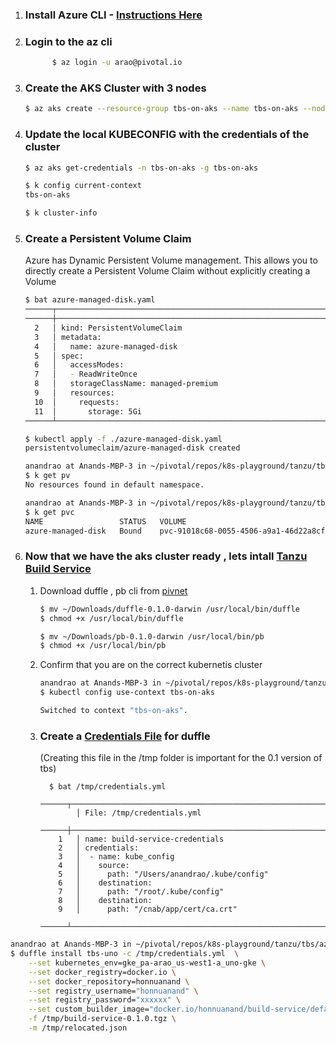 1. ### Install Azure CLI - [Instructions Here ](https://docs.microsoft.com/en-us/cli/azure/install-azure-cli-macos?view=azure-cli-latest)

1. ### Login to the az cli
    ```bash
          $ az login -u arao@pivotal.io
      ```


1. ### Create the AKS  Cluster with 3 nodes 
      
      ```bash
      $ az aks create --resource-group tbs-on-aks --name tbs-on-aks --node-count 3 --enable-addons monitoring --generate-ssh-keys
      ```

1. ### Update the local KUBECONFIG with the  credentials of the cluster

      ```bash
      $ az aks get-credentials -n tbs-on-aks -g tbs-on-aks

      $ k config current-context
      tbs-on-aks

      $ k cluster-info

      ```

1. ### Create a Persistent Volume Claim
      Azure has Dynamic Persistent Volume management. This allows you to directly create a Persistent Volume Claim without explicitly creating a Volume

      ```bash
      $ bat azure-managed-disk.yaml
      ──────┬──────────────────────────────────────────────────────────────────────────────
      ──────┼──────────────────────────────────────────────────────────────────────────────
        2   │ kind: PersistentVolumeClaim
        3   │ metadata:
        4   │   name: azure-managed-disk
        5   │ spec:
        6   │   accessModes:
        7   │   - ReadWriteOnce
        8   │   storageClassName: managed-premium
        9   │   resources:
        10  │     requests:
        11  │       storage: 5Gi
      ──────┴──────────────────────────────────────────────────────────────────────────────

      $ kubectl apply -f ./azure-managed-disk.yaml
      persistentvolumeclaim/azure-managed-disk created

      anandrao at Anands-MBP-3 in ~/pivotal/repos/k8s-playground/tanzu/tbs/azure (master●)
      $ k get pv
      No resources found in default namespace.

      anandrao at Anands-MBP-3 in ~/pivotal/repos/k8s-playground/tanzu/tbs/azure (master●)
      $ k get pvc
      NAME                 STATUS   VOLUME                                     CAPACITY   ACCESS MODES   STORAGECLASS      AGE
      azure-managed-disk   Bound    pvc-91018c68-0055-4506-a9a1-46d22a8cf424   5Gi        RWO            managed-premium   16s
      ```


1. ### Now that we have  the aks cluster ready ,  lets intall [Tanzu Build Service](https://docs.pivotal.io/build-service/0-1-0/installing.html)

    1.  Download duffle ,  pb cli from [pivnet](http://network.pivotal.io)
        ```bash
        $ mv ~/Downloads/duffle-0.1.0-darwin /usr/local/bin/duffle
        $ chmod +x /usr/local/bin/duffle

        $ mv ~/Downloads/pb-0.1.0-darwin /usr/local/bin/pb
        $ chmod +x /usr/local/bin/pb

        ```
    2.  Confirm that you are on the correct kubernetis cluster

        ```bash
        anandrao at Anands-MBP-3 in ~/pivotal/repos/k8s-playground/tanzu/tbs/azure (master●)
        $ kubectl config use-context tbs-on-aks

        Switched to context "tbs-on-aks".
        ```

    3. ### Create a [Credentials File](configs/azure-managed-disk.yaml) for duffle
        (Creating this file in the /tmp folder is important for the 0.1 version of tbs)

        ```anandrao at Anands-MBP-3 in ~/pivotal/repos/k8s-playground/tanzu/tbs/azure (master●)
          $ bat /tmp/credentials.yml
          ──────┬───────────────────────────────────────────────────────────────
                │ File: /tmp/credentials.yml
          ──────┼───────────────────────────────────────────────────────────────
            1   │ name: build-service-credentials
            2   │ credentials:
            3   │  - name: kube_config
            4   │    source:
            5   │      path: "/Users/anandrao/.kube/config"
            6   │    destination:
            7   │      path: "/root/.kube/config"
            8   │    destination:
            9   │      path: "/cnab/app/cert/ca.crt"
          ──────┴────────────────────────────────────────────────────────────────

        ```










```bash
anandrao at Anands-MBP-3 in ~/pivotal/repos/k8s-playground/tanzu/tbs/azure (master●)
$ duffle install tbs-uno -c /tmp/credentials.yml  \
    --set kubernetes_env=gke_pa-arao_us-west1-a_uno-gke \
    --set docker_registry=docker.io \
    --set docker_repository=honnuanand \
    --set registry_username="honnuanand" \
    --set registry_password="xxxxxx" \
    --set custom_builder_image="docker.io/honnuanand/build-service/default-builder" \
    -f /tmp/build-service-0.1.0.tgz \
    -m /tmp/relocated.json
```




